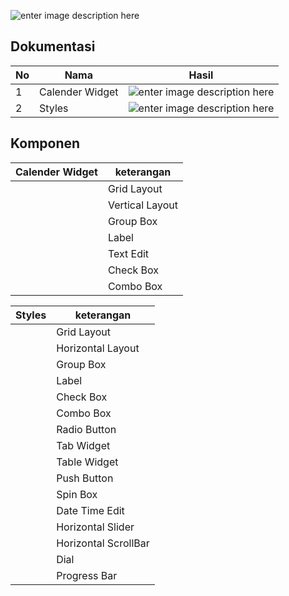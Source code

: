 ![enter image description here](https://pmb.ittelkom-pwt.ac.id/wp-content/uploads/sites/2/2019/10/logo-ittp.png)

## Dokumentasi
| No |      Nama	 | 	Hasil       |
|----|---------------|--------------|
|1   |Calender Widget|    ![enter image description here](https://i.postimg.cc/tgh6gJzv/Calender-Wigdet.jpg)     |
|2   |Styles         | ![enter image description here](https://i.postimg.cc/J097JcrN/Styles.jpg)	  |


## Komponen
|Calender Widget| keterangan   | 
|---------------|--------------|
|    |Grid Layout|
|    |Vertical Layout|
|    |Group Box|
|    |Label|
|    |Text Edit|
|    |Check Box|
|    |Combo Box |

|  Styles | keterangan   | 
|---------|--------------|
|    |Grid Layout|
|    |Horizontal Layout|
|    |Group Box|
|    |Label |
|    |Check Box|
|    |Combo Box |
|    |Radio Button |
|    |Tab Widget|
|    |Table Widget |
|    |Push Button |
|    |Spin Box|
|    |Date Time Edit|
|    |Horizontal Slider|
|    |Horizontal ScrollBar|
|    |Dial|
|    |Progress Bar|
